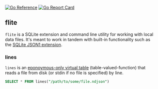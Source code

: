 [![Go Reference](https://pkg.go.dev/badge/github.com/augmentable-dev/flite.svg)](https://pkg.go.dev/github.com/augmentable-dev/flite)
[![Go Report Card](https://goreportcard.com/badge/github.com/augmentable-dev/flite)](https://goreportcard.com/report/github.com/augmentable-dev/flite)

## flite

`flite` is a SQLite extension and command line utility for working with local data files.
It's meant to work in tandem with built-in functionality such as the [SQLite JSON1 extension](https://www.sqlite.org/json1.html).

### lines

`lines` is an [eponoymous-only virtual table](https://www.sqlite.org/vtab.html#eponymous_only_virtual_tables) (table-valued-function) that reads a file from disk (or stdin if no file is specified) by line.

```sql
SELECT * FROM lines("/path/to/some/file.ndjson")
```

